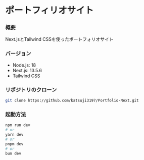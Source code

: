 # ポートフィリオサイト
### 概要
Next.jsとTailwind CSSを使ったポートフォリオサイト

### バージョン
- Node.js: 18
- Next.js: 13.5.6
- Tailwind CSS

### リポジトリのクローン
```bash
git clone https://github.com/katsuji3197/Portfolio-Next.git
```

### 起動方法
```bash
npm run dev
# or
yarn dev
# or
pnpm dev
# or
bun dev
```
